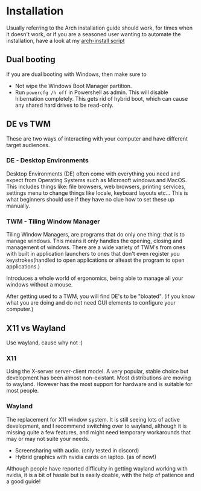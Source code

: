 # Installation

Usually referring to the Arch installation guide should work, for times when it doesn't work, or
if you are a seasoned user wanting to automate the installation, have a look at my
[arch-install script](https://github.com/hegde-atri/arch-install)

## Dual booting

If you are dual booting with Windows, then make sure to
- Not wipe the Windows Boot Manager partition.
- Run `powercfg /h off` in Powershell as admin. This will disable hibernation completely. This
gets rid of hybrid boot, which can cause any shared hard drives to be read-only.

## DE vs TWM

These are two ways of interacting with your computer and have different target audiences.

### DE - Desktop Environments

Desktop Environments (DE) often come with everything you need and expect from Operating Systems such as
Microsoft windows and MacOS. This includes things like: file browsers, web browsers, printing services,
settings menu to change things like locale, keyboard layouts etc...
This is what beginners should use if they have no clue how to set these up manually.

### TWM - Tiling Window Manager

Tiling Window Managers, are programs that do only one thing: that is to manage windows. This means it only
handles the opening, closing and management of windows. There are a wide variety of TWM's from ones with 
built in application launchers to ones that don't even register you keystrokes(handled to open applications
or alteast the program to open applications.)

Introduces a whole world of ergonomics, being able to manage all your windows without a mouse.

After getting used to a TWM, you will find DE's to be "bloated". (if you know what you are doing and do not need
GUI elements to configure your computer.)

## X11 vs Wayland

Use wayland, cause why not :)

### X11

Using the X-server server-client model. A very popular, stable choice but development has been almost non-existant.
Most distributions are moving to wayland. However has the most support for hardware and is suitable for most people.

### Wayland

The replacement for X11 window system. It is still seeing lots of active development, and I recommend switching over to
wayland, although it is missing quite a few features, and might need temporary workarounds that may or may not suite your needs.
- Screensharing with audio. (only tested in discord)
- Hybrid graphics with nvidia cards on laptop. (as of now!)

Although people have reported difficulty in getting wayland working with nvidia, it is a bit of hassle but is easily doable, with
the help of patience and a good guide!

